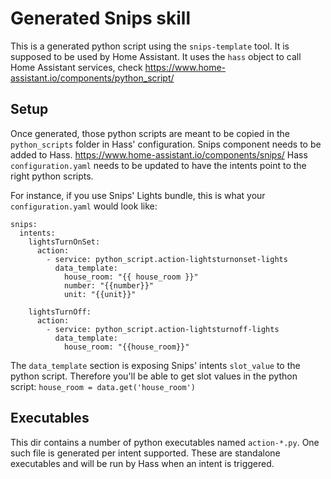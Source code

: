 # Generated Snips skill

This is a generated python script using the `snips-template` tool. It is supposed to be used by Home Assistant.
It uses the `hass` object to call Home Assistant services, check https://www.home-assistant.io/components/python_script/

## Setup

Once generated, those python scripts are meant to be copied in the `python_scripts` folder in Hass' configuration.
Snips component needs to be added to Hass. https://www.home-assistant.io/components/snips/
Hass `configuration.yaml` needs to be updated to have the intents point to the right python scripts.

For instance, if you use Snips' Lights bundle, this is what your `configuration.yaml` would look like:

```
snips:
  intents:
    lightsTurnOnSet:
      action:
        - service: python_script.action-lightsturnonset-lights
          data_template:
            house_room: "{{ house_room }}"
            number: "{{number}}"
            unit: "{{unit}}"

    lightsTurnOff:
      action:
        - service: python_script.action-lightsturnoff-lights
          data_template:
            house_room: "{{house_room}}"
```

The `data_template` section is exposing Snips' intents `slot_value` to the python script. Therefore you'll be able to get slot values in the python script:
`house_room = data.get('house_room')`

## Executables

This dir contains a number of python executables named `action-*.py`.
One such file is generated per intent supported. These are standalone
executables and will be run by Hass when an intent is triggered.
